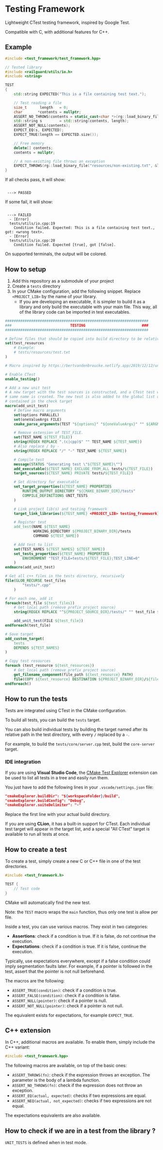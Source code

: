 # Testing Framework

Lightweight CTest testing framework, inspired by Google Test.

Compatible with C, with additional features for C++.

## Example

```cpp
#include <test_framework/test_framework.hpp>

// Tested library
#include <railguard/utils/io.h>
#include <string>

TEST
{
    std::string EXPECTED("This is a file containing test text.");

    // Test reading a file
    size_t      length   = 0;
    char       *contents = nullptr;
    ASSERT_NO_THROWS(contents = static_cast<char *>(rg::load_binary_file("resources/test.txt", &length)));
    std::string s        = std::string(contents, length);
    ASSERT_NOT_NULL(contents);
    EXPECT_EQ(s, EXPECTED);
    EXPECT_TRUE(length == EXPECTED.size());

    // Free memory
    delete[] contents;
    contents = nullptr;

    // A non-existing file throws an exception
    EXPECT_THROWS(rg::load_binary_file("resources/non-existing.txt", &length));
}
```

If all checks pass, it will show:

```

 ---> PASSED

```

If some fail, it will show:

```

 ---> FAILED
  - [Error] 
  tests/utils/io.cpp:19
    Condition failed. Expected: This is a file containing test text., got: <wrong text>.
  - [Error] 
  tests/utils/io.cpp:20
    Condition failed. Expected [true], got [false].

```

On supported terminals, the output will be colored.

## How to setup

1. Add this repository as a submodule of your project
2. Create a ``tests`` directory
3. In your CMake configuration, add the following snippet. Replace `<PROJECT_LIB>` by the name of your library.
    - If you are developing an executable, it is simpler to build it as a library and only build the executable with your main file. This way, all of the library code can be imported in test executables.

```cmake
##################################################################
###                           TESTING                          ###
##################################################################

# Define files that should be copied into build directory to be relatively accessible from tests
set(test_resources
    # Example:
    # tests/resources/test.txt
)

# Macro inspired by https://bertvandenbroucke.netlify.app/2019/12/12/unit-testing-with-ctest/

# Enable CTest
enable_testing()

# Add a new unit test
# A new target with the test sources is constructed, and a CTest test with the
# same name is created. The new test is also added to the global list of test
# contained in the check target
macro(add_unit_test)
    # Define macro arguments
    set(options PARALLEL)
    set(oneValueArgs FILE)
    cmake_parse_arguments(TEST "${options}" "${oneValueArgs}" "" ${ARGN})

    # Remove extension of TEST_FILE.
    set(TEST_NAME ${TEST_FILE})
    string(REGEX REPLACE ".(c|cpp)$" "" TEST_NAME ${TEST_NAME})
    # Also replace / by -
    string(REGEX REPLACE "/" "-" TEST_NAME ${TEST_NAME})

    # Compile test
    message(STATUS "Generating test \"${TEST_NAME}\"")
    add_executable(${TEST_NAME} EXCLUDE_FROM_ALL tests/${TEST_FILE})
    target_sources(${TEST_NAME} PRIVATE tests/${TEST_FILE})

    # Set directory for executable
    set_target_properties(${TEST_NAME} PROPERTIES
        RUNTIME_OUTPUT_DIRECTORY "${CMAKE_BINARY_DIR}/tests"
        COMPILE_DEFINITIONS UNIT_TESTS
    )

    # Link project lib(s) and testing framework
    target_link_libraries(${TEST_NAME} <PROJECT_LIB> testing_framework)

    # Register test
    add_test(NAME ${TEST_NAME}
             WORKING_DIRECTORY ${PROJECT_BINARY_DIR}/tests
             COMMAND ${TEST_NAME})

    # Add test to list
    set(TEST_NAMES ${TEST_NAMES} ${TEST_NAME})
    set_tests_properties(${TEST_NAME} PROPERTIES
        ENVIRONMENT "TEST_FILE=tests/${TEST_FILE};TEST_LINE=0"
    )
endmacro(add_unit_test)

# Get all c++ files in the tests directory, recursively
file(GLOB_RECURSE test_files
        "tests/*.cpp"
    )

# For each one, add it
foreach(test_file ${test_files})
    # Get local path (remove prefix project source)
    string(REGEX REPLACE "^${PROJECT_SOURCE_DIR}/tests/" "" test_file ${test_file})

    add_unit_test(FILE ${test_file})
endforeach(test_file)

# Save target
add_custom_target(
    tests
    DEPENDS ${TEST_NAMES}
)

# Copy test resources
foreach (test_resource ${test_resources})
    # Get local path (remove prefix project source)
    get_filename_component(file_path ${test_resource} PATH)
    file(COPY ${test_resource} DESTINATION ${PROJECT_BINARY_DIR}/${file_path})
endforeach()

```

## How to run the tests

Tests are integrated using CTest in the CMake configuration.

To build all tests, you can build the `tests` target.

You can also build individual tests by building the target named after its relative path in the test directory, with every `/` replaced by a `-`.

For example, to build the `tests/core/server.cpp` test, build the `core-server` target.

### IDE integration

If you are using **Visual Studio Code**, the [CMake Test Explorer](https://marketplace.visualstudio.com/items?itemName=fredericbonnet.cmake-test-adapter) extension can be used to list all tests in a tree and easily run them.

You just have to add the following lines in your `.vscode/settings.json` file:

```json
"cmakeExplorer.buildDir": "${workspaceFolder}/build",
"cmakeExplorer.buildConfig": "Debug",
"cmakeExplorer.suiteDelimiter": "-"
```

Replace the first line with your actual build directory.

If you are using **CLion**, it has a built-in support for CTest. Each individual test target will appear in the target list, and a special "All CTest" target is available to run all tests at once.

## How to create a test

To create a test, simply create a new C or C++ file in one of the test directories.

```c
#include <test_framework.h>

TEST {
    // Test code
}
```

CMake will automatically find the new test.

Note: the `TEST` macro wraps the `main` function, thus only one test is allow per file.

Inside a test, you can use various macros. They exist in two categories:
- **Assertions**: check if a condition is true. If it is false, do not continue the execution.
- **Expectations**: check if a condition is true. If it is false, continue the execution.

Typically, use expectations everywhere, except if a false condition could imply segmentation faults later.
For example, if a pointer is followed in the test, assert that the pointer is not null beforehand.

The macros are the following:
- ``ASSERT_TRUE(condition)``: check if a condition is true.
- ``ASSERT_FALSE(condition)``: check if a condition is false.
- ``ASSERT_NULL(pointer)``: check if a pointer is null.
- ``ASSERT_NOT_NULL(pointer)``: check if a pointer is not null.

The equivalent exists for expectations, for example ``EXPECT_TRUE``.

## C++ extension

In C++, additional macros are available. To enable them, simply include the C++ variant:

```cpp
#include <test_framework.hpp>
```

The following macros are available, on top of the basic ones:

- `ASSERT_THROWS(fn)`: check if the expression throws an exception. The parameter is the body of a lambda function.
- `ASSERT_NO_THROWS(fn)`: check if the expression does not throw an exception.
- `ASSERT_EQ(actual, expected)`: checks if two expressions are equal.
- `ASSERT_NEQ(actual, not_expected)`: checks if two expressions are not equal.

The expectations equivalents are also available.


## How to check if we are in a test from the library ?

``UNIT_TESTS`` is defined when in test mode.